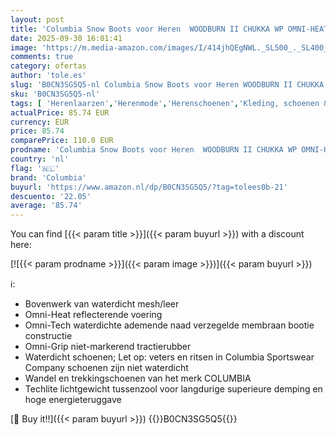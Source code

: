 ```yaml
---
layout: post
title: 'Columbia Snow Boots voor Heren  WOODBURN II CHUKKA WP OMNI-HEAT'
date: 2025-09-30 16:01:41
image: 'https://m.media-amazon.com/images/I/414jhQEgNWL._SL500_._SL400_.jpg'
comments: true
category: ofertas
author: 'tole.es'
slug: 'B0CN3SG5Q5-nl Columbia Snow Boots voor Heren WOODBURN II CHUKKA WP OMNI-...'
sku: 'B0CN3SG5Q5-nl'
tags: [ 'Herenlaarzen','Herenmode','Herenschoenen','Kleding, schoenen & sieraden','Kleding, schoenen en sieraden','columbia','🇳🇱', ]
actualPrice: 85.74 EUR
currency: EUR
price: 85.74
comparePrice: 110.0 EUR
prodname: 'Columbia Snow Boots voor Heren  WOODBURN II CHUKKA WP OMNI-HEAT'
country: 'nl'
flag: '🇳🇱'
brand: 'Columbia'
buyurl: 'https://www.amazon.nl/dp/B0CN3SG5Q5/?tag=tolees0b-21'
descuento: '22.05'
average: '85.74'
---
```


You can find [{{< param title >}}]({{< param buyurl >}}) with a discount here:

[![{{< param prodname >}}]({{< param image >}})]({{< param buyurl >}})

ℹ️:

- Bovenwerk van waterdicht mesh/leer
- Omni-Heat reflecterende voering
- Omni-Tech waterdichte ademende naad verzegelde membraan bootie constructie
- Omni-Grip niet-markerend tractierubber
- Waterdicht schoenen; Let op: veters en ritsen in Columbia Sportswear Company schoenen zijn niet waterdicht
- Wandel en trekkingschoenen van het merk COLUMBIA
- Techlite lichtgewicht tussenzool voor langdurige superieure demping en hoge energieteruggave

[🛒 Buy it!!]({{< param buyurl >}})
{{<world>}}B0CN3SG5Q5{{</world>}}
